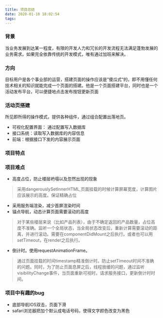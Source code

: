 ```yaml
---
title: 项目总结
date: 2020-01-10 18:02:54
tags:
---
```


### 背景
当业务发展到达某一程度，有限的开发人力和冗长的开发流程无法满足蓬勃发展的业务需求。如果完全依靠传统的开发模式，唯有通过加班来解决。

### 方向
目标用户是各个事业部的运营，搭建页面的操作应该是”傻瓜式“的，即不用懂任何技术相关的知识就能完成一个页面的搭建。他是一个页面搭建平台，同时也是一个活动发布平台，可以便捷地点击发布按钮更新页面

### 活动页搭建
所见即所得的操作模式，提供各种组件，通过组合配置出落地页。

- 可视化配置界面： 通过配置写入数据库
- 接口系统：读取写入数据库的内容信息
- 前端：根据接口下发的内容展示页面

### 项目特点

### 项目难点
- 高度占位，防止楼层坍塌以及忽然出现的现象
> 采用dangerouslySetInnerHTML,页面挂载的时候计算屏幕宽度，计算图片应该展示的高度。保证精确占位
- 采用服务端渲染，减少首屏渲染时间
- 锚点导航，动态计算页面需要滚动的高度
> 对于某些楼层来说（比如产品列表），由于不确定返回的产品数量，占位高度不准确。监听一个全局状态，当全局状态改变后，重新计算需要滚动的距离，并进行滚动。需要在componentDidMount之后执行。或者也可以用setTimeout，在render之后执行。
- 倒计时。使用requestAnimationFrame。
> 通过页面挂载的时间timestamp精准倒计时。防止setTimeout时间不准确的问题。同时，为了防止页面息屏之后，线程放缓的问题，通过监听visibilityChange事件，当页面重新可视时，请求服务接口，更新倒计时时间。


### 项目中有趣的bug
- 底部导航IOS双击，页面下滑
- safari浏览器把加个默认成电话号码，使得文字颜色改变为黑色